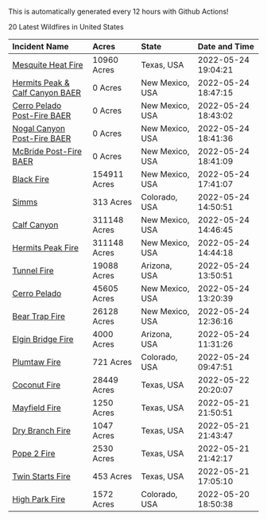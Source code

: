 This is automatically generated every 12 hours with Github Actions!

20 Latest Wildfires in United States

 | Incident Name | Acres | State | Date and Time |
|:---|:---|:---|:---|
| [Mesquite Heat Fire](https://inciweb.nwcg.gov/incident/8108/) | 10960 Acres | Texas, USA | 2022-05-24 19:04:21 |
| [Hermits Peak & Calf Canyon BAER](https://inciweb.nwcg.gov/incident/8104/) | 0 Acres | New Mexico, USA | 2022-05-24 18:47:15 |
| [Cerro Pelado Post-Fire BAER](https://inciweb.nwcg.gov/incident/8118/) | 0 Acres | New Mexico, USA | 2022-05-24 18:43:02 |
| [Nogal Canyon Post-Fire BAER](https://inciweb.nwcg.gov/incident/8072/) | 0 Acres | New Mexico, USA | 2022-05-24 18:41:36 |
| [McBride Post-Fire BAER](https://inciweb.nwcg.gov/incident/8080/) | 0 Acres | New Mexico, USA | 2022-05-24 18:41:09 |
| [Black Fire](https://inciweb.nwcg.gov/incident/8103/) | 154911 Acres | New Mexico, USA | 2022-05-24 17:41:07 |
| [Simms](https://inciweb.nwcg.gov/incident/8117/) | 313 Acres | Colorado, USA | 2022-05-24 14:50:51 |
| [Calf Canyon](https://inciweb.nwcg.gov/incident/8069/) | 311148 Acres | New Mexico, USA | 2022-05-24 14:46:45 |
| [Hermits Peak Fire](https://inciweb.nwcg.gov/incident/8049/) | 311148 Acres | New Mexico, USA | 2022-05-24 14:44:18 |
| [Tunnel Fire](https://inciweb.nwcg.gov/incident/8068/) | 19088 Acres | Arizona, USA | 2022-05-24 13:50:51 |
| [Cerro Pelado](https://inciweb.nwcg.gov/incident/8075/) | 45605 Acres | New Mexico, USA | 2022-05-24 13:20:39 |
| [Bear Trap Fire](https://inciweb.nwcg.gov/incident/8093/) | 26128 Acres | New Mexico, USA | 2022-05-24 12:36:16 |
| [Elgin Bridge Fire ](https://inciweb.nwcg.gov/incident/8119/) | 4000 Acres | Arizona, USA | 2022-05-24 11:31:26 |
| [Plumtaw Fire](https://inciweb.nwcg.gov/incident/8113/) | 721 Acres | Colorado, USA | 2022-05-24 09:47:51 |
| [Coconut Fire](https://inciweb.nwcg.gov/incident/8109/) | 28449 Acres | Texas, USA | 2022-05-22 20:20:07 |
| [Mayfield Fire](https://inciweb.nwcg.gov/incident/8112/) | 1250 Acres | Texas, USA | 2022-05-21 21:50:51 |
| [Dry Branch Fire](https://inciweb.nwcg.gov/incident/8115/) | 1047 Acres | Texas, USA | 2022-05-21 21:43:47 |
| [Pope 2 Fire](https://inciweb.nwcg.gov/incident/8106/) | 2530 Acres | Texas, USA | 2022-05-21 21:42:17 |
| [Twin Starts Fire](https://inciweb.nwcg.gov/incident/8116/) | 453 Acres | Texas, USA | 2022-05-21 17:05:10 |
| [High Park Fire](https://inciweb.nwcg.gov/incident/8102/) | 1572 Acres | Colorado, USA | 2022-05-20 18:50:38 |
